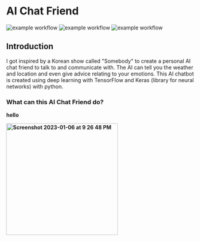 # AI Chat Friend
![example workflow](https://img.shields.io/badge/Build%20with%20-HTML%2C%20CSS%2C%20JS-blue) 
![example workflow](https://img.shields.io/badge/-Machine%20Learning-yellowgreen)
![example workflow](https://img.shields.io/badge/Build%20In-Python-brightgreen)

## Introduction
I got inspired by a Korean show called "Somebody" to create a personal AI chat friend to talk to and communicate with. The AI can tell you the weather and location and even give advice relating to your emotions. This AI chatbot is created using deep learning with TensorFlow and Keras (library for neural networks) with python. 

### What can this AI Chat Friend do?
<b>hello<b>





<img width="298" alt="Screenshot 2023-01-06 at 9 26 48 PM" src="https://user-images.githubusercontent.com/85498185/211024227-1c684d60-a909-4dd1-85ec-bdd49971abd6.png">
